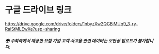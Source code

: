 # 구글 드라이브 링크
https://drive.google.com/drive/folders/1nbyzXw2QGBiMUq9_3-ry-RaiStMLEwXe?usp=sharing

##### :flushed: 주최측에서 제공한 보험 가입 고객 사고율 관련 데이터는 보안상 업로드가 불가합니다.

